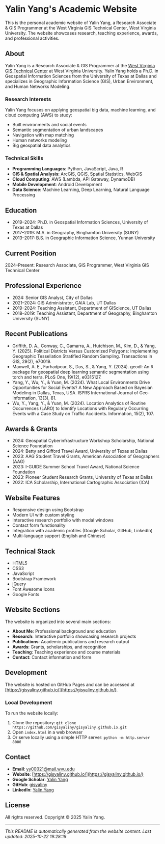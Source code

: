 # Yalin Yang's Academic Website

This is the personal academic website of Yalin Yang, a Research Associate & GIS Programmer at the West Virginia GIS Technical Center, West Virginia University. The website showcases research, teaching experience, awards, and professional activities.

## About

Yalin Yang is a Research Associate & GIS Programmer at the [West Virginia GIS Technical Center](https://wvgis.wvu.edu/) at West Virginia University. Yalin Yang holds a Ph.D. in Geospatial Information Sciences from the University of Texas at Dallas and specializes in Geographic Information Science (GIS), Urban Environment, and Human Networks Modeling.

### Research Interests

Yalin Yang focuses on applying geospatial big data, machine learning, and cloud computing (AWS) to study:
- Built environments and social events
- Semantic segmentation of urban landscapes  
- Navigation with map matching
- Human networks modeling
- Big geospatial data analytics

### Technical Skills

- **Programming Languages**: Python, JavaScript, Java, R
- **GIS & Spatial Analysis**: ArcGIS, QGIS, Spatial Statistics, WebGIS
- **Cloud Computing**: AWS (Lambda, API Gateway, DynamoDB)
- **Mobile Development**: Android Development
- **Data Science**: Machine Learning, Deep Learning, Natural Language Processing

## Education

- 2019–2024: Ph.D. in Geospatial Information Sciences, University of Texas at Dallas
- 2017–2019: M.A. in Geography, Binghamton University (SUNY)
- 2013–2017: B.S. in Geographic Information Science, Yunnan University

## Current Position

2024–Present: Research Associate, GIS Programmer, West Virginia GIS Technical Center

## Professional Experience

- 2024: Senior GIS Analyst, City of Dallas
- 2021–2024: GIS Administrator, GAIA Lab, UT Dallas
- 2019–2024: Teaching Assistant, Department of GIScience, UT Dallas
- 2018–2019: Teaching Assistant, Department of Geography, Binghamton University (SUNY)

## Recent Publications

- Griffith, D. A., Conway, C., Gamarra, A., Hutchison, M., Kim, D., & Yang, Y. (2025). Political Districts Versus Customized Polygons: Implementing Geographic Tessellation Stratified Random Sampling. Transactions in GIS, 29(2), e70019.
- Maxwell, A. E., Farhadpour, S., Das, S., & Yang, Y. (2024). geodl: An R package for geospatial deep learning semantic segmentation using torch and terra. PLoS One, 19(12), e0315127.
- Yang, Y., Wu, Y., & Yuan, M. (2024). What Local Environments Drive Opportunities for Social Events? A New Approach Based on Bayesian Modeling in Dallas, Texas, USA. ISPRS International Journal of Geo-Information, 13(3), 81.
- Wu, Y., Yang, Y., & Yuan, M. (2024). Location Analytics of Routine Occurrences (LARO) to Identify Locations with Regularly Occurring Events with a Case Study on Traffic Accidents. Information, 15(2), 107.

## Awards & Grants

- 2024: Geospatial Cyberinfrastructure Workshop Scholarship, National Science Foundation
- 2024: Betty and Gifford Travel Award, University of Texas at Dallas
- 2023: AAG Student Travel Grants, American Association of Geographers (AAG)
- 2023: I-GUIDE Summer School Travel Award, National Science Foundation
- 2023: Pioneer Student Research Grants, University of Texas at Dallas
- 2022: ICA Scholarship, International Cartographic Association (ICA)

## Website Features

- Responsive design using Bootstrap
- Modern UI with custom styling
- Interactive research portfolio with modal windows
- Contact form functionality
- Integration with academic profiles (Google Scholar, GitHub, LinkedIn)
- Multi-language support (English and Chinese)

## Technical Stack

- HTML5
- CSS3
- JavaScript
- Bootstrap Framework
- jQuery
- Font Awesome Icons
- Google Fonts

## Website Sections

The website is organized into several main sections:
- **About Me**: Professional background and education
- **Research**: Interactive portfolio showcasing research projects
- **Publications**: Academic publications and research output
- **Awards**: Grants, scholarships, and recognition
- **Teaching**: Teaching experience and course materials
- **Contact**: Contact information and form

## Development

The website is hosted on GitHub Pages and can be accessed at [https://gisyaliny.github.io/](https://gisyaliny.github.io/).

### Local Development

To run the website locally:
1. Clone the repository: `git clone https://github.com/gisyaliny/gisyaliny.github.io.git`
2. Open `index.html` in a web browser
3. Or serve locally using a simple HTTP server: `python -m http.server 8000`

## Contact

- **Email**: [yy00021@mail.wvu.edu](mailto:yy00021@mail.wvu.edu)
- **Website**: [https://gisyaliny.github.io/](https://gisyaliny.github.io/)
- **Google Scholar**: [Yalin Yang](https://scholar.google.com/citations?user=wdkZhlwAAAAJ&hl=en)
- **GitHub**: [gisyaliny](https://github.com/gisyaliny)
- **LinkedIn**: [Yalin Yang](https://www.linkedin.com/in/yalin-yang-65959014a/)

## License

All rights reserved. Copyright © 2025 Yalin Yang.

---

*This README is automatically generated from the website content. Last updated: 2025-10-22 19:28:16*
